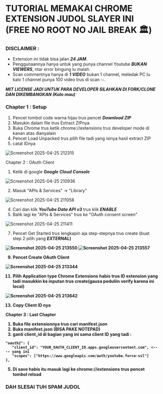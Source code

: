 # TUTORIAL MEMAKAI CHROME EXTENSION JUDOL SLAYER INI (FREE NO ROOT NO JAIL BREAK 🏛️)

### DISCLAIMER :
- Extension ini tidak bisa jalan <strong><em>24 JAM</em></strong>.
- Penggunaannya hanya untuk yang punya channel Youtube <strong><em>BUKAN VIEWERS</em></strong>, ntar error bingung lu malah.
- Scan commentnya hanya di <strong><em>1 VIDEO</em></strong> bukan 1 channel, meledak PC lu kalo 1 channel punya 100 video trus di scan 💥.

***MIT LICENSE JADI UNTUK PARA DEVELOPER SILAHKAN DI FORK/CLONE DAN DIKEMBANGKAN (Kalo mau)***

### Chapter 1 : Setup
1. Pencet tombol code warna hijau trus pencet <strong><em>Download ZIP</em></strong>
2. Masukin dalam file trus Extract ZIPnya
3. Buka Chrome trus ketik chrome://extensions trus developer mode di kanan atas dianyalain
4. Pencet Load Unpacked trus pilih file tadi yang isinya hasil extract ZIP
5. catat IDnya

![Screenshot 2025-04-25 212315](https://github.com/user-attachments/assets/47f6780f-b777-4066-85f6-11d3c493e48b)

Chapter 2 : OAuth Client
1. Ketik di google <strong><em>Google Cloud Console</em></strong>

![Screenshot 2025-04-25 210936](https://github.com/user-attachments/assets/5958933e-ce4b-4fdd-88a7-cf57c5d647f3)

2. Masuk "APIs & Services" → "Library"
   
![Screenshot 2025-04-25 211058](https://github.com/user-attachments/assets/073a7eb7-2809-4da4-9fb2-ecef21804922)

4. Cari dan klik <strong><em> YouTube Data API v3 </em></strong> trus klik <strong><em>ENABLE</em></strong>
5. Balik lagi ke "APIs & Services" trus ke "OAuth consent screen"

![Screenshot 2025-04-25 211411](https://github.com/user-attachments/assets/75fa4186-819c-4bca-bc7a-d39639f6d00f)

7. Pencet Get Started trus lengkapin aja step-stepnya trus create (buat step 2 pilih yang <strong><em>EXTERNAL</em>)

![Screenshot 2025-04-25 213550](https://github.com/user-attachments/assets/f2232bb8-7585-4a1a-843d-de954c2a4614)
![Screenshot 2025-04-25 213557](https://github.com/user-attachments/assets/c5d65834-3e5a-4ec6-a01f-ffca8d9999e4)

9. Pencet Create OAuth Client

![Screenshot 2025-04-25 213344](https://github.com/user-attachments/assets/2c4cb1d3-d8ad-4bb5-8173-f27296251eb6)

11. Pilih Application type Chrome Extensions habis trus ID extension yang tadi masukkin ke inputan trus create(gausa peduliin verify karena ini local)

![Screenshot 2025-04-25 213642](https://github.com/user-attachments/assets/e3805adf-a898-4ad0-8320-85fcf894d48d)

13. Copy Client ID nya

Chapter 3 : Last Chapter 
1. Buka file extensionnya trus cari manifest.json 
2. Buka manifest.json (BISA PAKE NOTEPAD)
3. ganti client_id di bagian yang ini sama client ID yang tadi :
```
"oauth2": {
   "client_id": "YOUR_OAUTH_CLIENT_ID.apps.googleusercontent.com", <---- yang ini
   "scopes": ["https://www.googleapis.com/auth/youtube.force-ssl"]
},
```  
5. Di save habis itu masuk lagi ke chrome://extensions trus pencet tombol reload

<h3>DAH SLESAI TUH SPAM JUDOL</h3>
